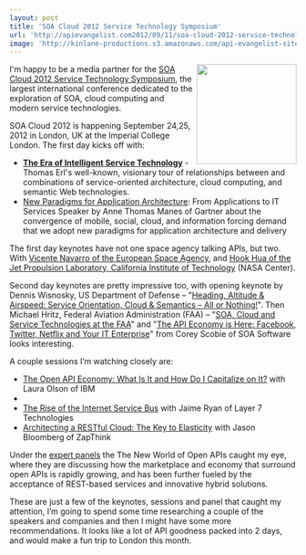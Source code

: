 ```yaml
---
layout: post
title: 'SOA Cloud 2012 Service Technology Symposium'
url: 'http://apievangelist.com2012/09/11/soa-cloud-2012-service-technology-symposium/'
image: 'http://kinlane-productions.s3.amazonaws.com/api-evangelist-site/blog/soa-cloud-2012-service-technology-symposium-logo.jpeg'
---
```



<p>
     <img src="https://s3.amazonaws.com/kinlane-productions/events/soa-cloud-2012-service-tech-symp/soa-cloud-2012-service-technology-symposium-logo.jpeg"  width="175" align="right" />
</p>
<p>
     I'm happy to be a media partner for the <a title="SOA Cloud 2012 Service Technology Symposium" href="http://www.servicetechsymposium.com/">SOA Cloud 2012 Service Technology Symposium</a>, the largest international conference dedicated to the exploration of SOA, cloud computing and modern service technologies.
</p>
<p>
     SOA Cloud 2012 is happening September 24,25, 2012 in London, UK at the Imperial College London. The first day kicks off with:
</p>
<ul >
     <li>
          <strong><a title="The Era of Intelligent Service Technology" href="http://www.servicetechsymposium.com/agenda2012.phpkeynote1">The Era of Intelligent Service Technology</a></strong> - Thomas Erl's well-known, visionary tour of relationships between and combinations of service-oriented architecture, cloud computing, and semantic Web technologies.
     </li>
     <li>
          <a title="New Paradigms for Application Architecture" href="http://www.servicetechsymposium.com/agenda2012.phpkeynote10">New Paradigms for Application Architecture</a>: From Applications to IT Services Speaker by Anne Thomas Manes of Gartner about the convergence of mobile, social, cloud, and information forcing demand that we adopt new paradigms for application architecture and delivery
     </li>
</ul>
<p>
     The first day keynotes have not one space agency talking APIs, but two. With <a href="http://www.servicetechsymposium.com/agenda2012.phpkeynote2">Vicente Navarro of the European Space Agency</a>, and <a href="http://www.servicetechsymposium.com/agenda2012.phpkeynote3">Hook Hua of the Jet Propulsion Laboratory, California Institute of Technology</a> (NASA Center).
</p>
<p>
     Second day keynotes are pretty impressive too, with opening keynote by Dennis Wisnosky, US Department of Defense – "<a href="http://www.servicetechsymposium.com/agenda2012.phpkeynote6">Heading, Altitude &amp; Airspeed: Service Orientation, Cloud &amp; Semantics – All or Nothing!</a>". Then Michael Hritz, Federal Aviation Administration (FAA) – "<a href="http://www.servicetechsymposium.com/agenda2012.phpkeynote7">SOA, Cloud and Service Technologies at the FAA</a>" and "<a href="http://www.servicetechsymposium.com/agenda2012.phpkeynote11">The API Economy is Here: Facebook, Twitter, Netflix and Your IT Enterprise</a>" from Corey Scobie of SOA Software looks interesting.
</p>
<p>
     A couple sessions I’m watching closely are:
</p>
<ul >
     <li>
          <a href="http://www.servicetechsymposium.com/agenda2012.phpthe_open_api_economy">The Open API Economy: What Is It and How Do I Capitalize on It?</a> with Laura Olson of IBM
     </li>
     <li>
          <a href="http://www.servicetechsymposium.com/agenda2012.phpthe_open_api_economy"></a>
     </li>
     <li>
          <a href="http://www.servicetechsymposium.com/agenda2012.phpthe_open_api_economy"></a><a href="http://www.servicetechsymposium.com/agenda2012.phpthe_rise_of_the_internet_service_bus">The Rise of the Internet Service Bus</a> with Jaime Ryan of Layer 7 Technologies
     </li>
     <li>
          <a href="http://www.servicetechsymposium.com/agenda2012.phparchitecting_a_restful_cloud">Architecting a RESTful Cloud: The Key to Elasticity</a> with Jason Bloomberg of ZapThink
     </li>
</ul>
<p>
     Under the <a href="http://www.servicetechsymposium.com/panels2012.php">expert panels</a> the The New World of Open APIs caught my eye, where they are discussing how the marketplace and economy that surround open APIs is rapidly growing, and has been further fueled by the acceptance of REST-based services and innovative hybrid solutions.
</p>
<p>
     These are just a few of the keynotes, sessions and panel that caught my attention, I’m going to spend some time researching a couple of the speakers and companies and then I might have some more recommendations. It looks like a lot of API goodness packed into 2 days, and would make a fun trip to London this month.
</p>
